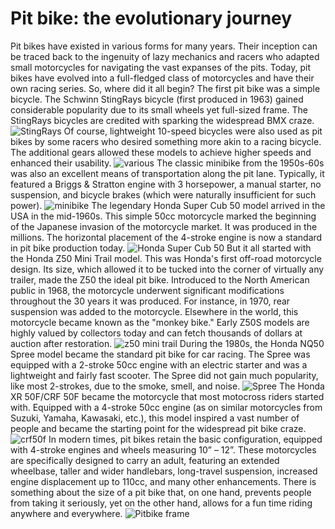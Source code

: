 # Pit bike: the evolutionary journey

Pit bikes have existed in various forms for many years. Their inception can be traced back to the ingenuity of lazy mechanics and racers who adapted small motorcycles for navigating the vast expanses of the pits. Today, pit bikes have evolved into a full-fledged class of motorcycles and have their own racing series. So, where did it all begin? The first pit bike was a simple bicycle. The Schwinn StingRays bicycle (first produced in 1963) gained considerable popularity due to its small wheels yet full-sized frame. The StingRays bicycles are credited with sparking the widespread BMX craze. ![StingRays](../../static/img/3e3761.jpg "StingRays") Of course, lightweight 10-speed bicycles were also used as pit bikes by some racers who desired something more akin to a racing bicycle. The additional gears allowed these models to achieve higher speeds and enhanced their usability. ![various](../../static/img/b0b5cf.jpg "various") The classic minibike from the 1950s-60s was also an excellent means of transportation along the pit lane. Typically, it featured a Briggs &amp; Stratton engine with 3 horsepower, a manual starter, no suspension, and bicycle brakes (which were naturally insufficient for such power). ![minibike](../../static/img/e7f816.jpg "minibike") The legendary Honda Super Cub 50 model arrived in the USA in the mid-1960s. This simple 50cc motorcycle marked the beginning of the Japanese invasion of the motorcycle market. It was produced in the millions. The horizontal placement of the 4-stroke engine is now a standard in pit bike production today. ![Honda Super Cub 50](../../static/img/02c8c4.jpg "Honda Super Cub 50") But it all started with the Honda Z50 Mini Trail model. This was Honda's first off-road motorcycle design. Its size, which allowed it to be tucked into the corner of virtually any trailer, made the Z50 the ideal pit bike. Introduced to the North American public in 1968, the motorcycle underwent significant modifications throughout the 30 years it was produced. For instance, in 1970, rear suspension was added to the motorcycle. Elsewhere in the world, this motorcycle became known as the "monkey bike." Early Z50S models are highly valued by collectors today and can fetch thousands of dollars at auction after restoration. ![z50 mini trail](../../static/img/74c2a7.jpg "z50 mini trail") During the 1980s, the Honda NQ50 Spree model became the standard pit bike for car racing. The Spree was equipped with a 2-stroke 50cc engine with an electric starter and was a lightweight and fairly fast scooter. The Spree did not gain much popularity, like most 2-strokes, due to the smoke, smell, and noise. ![Spree](../../static/img/db0f92.jpg "Spree") The Honda XR 50F/CRF 50F became the motorcycle that most motocross riders started with. Equipped with a 4-stroke 50cc engine (as on similar motorcycles from Suzuki, Yamaha, Kawasaki, etc.), this model inspired a vast number of people and became the starting point for the widespread pit bike craze. ![crf50f](../../static/img/c2fa4f.jpg "crf50f") In modern times, pit bikes retain the basic configuration, equipped with 4-stroke engines and wheels measuring 10” – 12”. These motorcycles are specifically designed to carry an adult, featuring an extended wheelbase, taller and wider handlebars, long-travel suspension, increased engine displacement up to 110cc, and many other enhancements. There is something about the size of a pit bike that, on one hand, prevents people from taking it seriously, yet on the other hand, allows for a fun time riding anywhere and everywhere. ![Pitbike frame](../../static/img/b0a6ea.jpg "Pitbike frame")